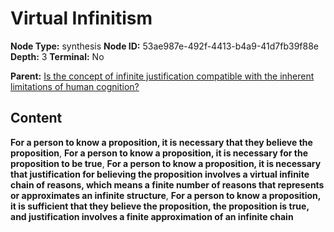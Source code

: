 # Virtual Infinitism

**Node Type:** synthesis
**Node ID:** 53ae987e-492f-4413-b4a9-41d7fb39f88e
**Depth:** 3
**Terminal:** No

**Parent:** [Is the concept of infinite justification compatible with the inherent limitations of human cognition?](is-the-concept-of-infinite-justification-compatible-with-the-inherent-limitations-of-human-cognition.md)

## Content

**For a person to know a proposition, it is necessary that they believe the proposition**, **For a person to know a proposition, it is necessary for the proposition to be true**, **For a person to know a proposition, it is necessary that justification for believing the proposition involves a virtual infinite chain of reasons, which means a finite number of reasons that represents or approximates an infinite structure**, **For a person to know a proposition, it is sufficient that they believe the proposition, the proposition is true, and justification involves a finite approximation of an infinite chain**
